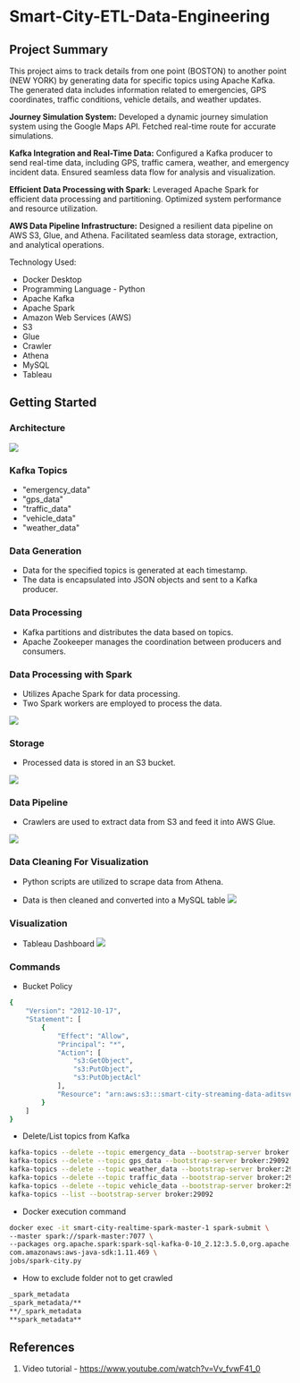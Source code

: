 # Smart-City-ETL-Data-Engineering

## **Project Summary**
This project aims to track details from one point (BOSTON) to another point (NEW YORK) by generating data for specific topics using Apache Kafka. The generated data includes information related to emergencies, GPS coordinates, traffic conditions, vehicle details, and weather updates.


**Journey Simulation System:**
Developed a dynamic journey simulation system using the Google Maps API.
Fetched real-time route for accurate simulations.

**Kafka Integration and Real-Time Data:**
Configured a Kafka producer to send real-time data, including GPS, traffic camera, weather, and emergency incident data.
Ensured seamless data flow for analysis and visualization.

**Efficient Data Processing with Spark:**
Leveraged Apache Spark for efficient data processing and partitioning.
Optimized system performance and resource utilization.


**AWS Data Pipeline Infrastructure:**
Designed a resilient data pipeline on AWS S3, Glue, and Athena.
Facilitated seamless data storage, extraction, and analytical operations.


Technology Used: 
* Docker Desktop
* Programming Language - Python
* Apache Kafka
* Apache Spark
* Amazon Web Services (AWS)
* S3
* Glue
* Crawler
* Athena
* MySQL
* Tableau


## Getting Started
### Architecture
![](Refenrence%20Screenshots/System%20Architecture.png)

### Kafka Topics
- "emergency_data"
- "gps_data"
- "traffic_data"
- "vehicle_data"
- "weather_data"

### Data Generation
- Data for the specified topics is generated at each timestamp.
- The data is encapsulated into JSON objects and sent to a Kafka producer.


### Data Processing
- Kafka partitions and distributes the data based on topics.
- Apache Zookeeper manages the coordination between producers and consumers.


### Data Processing with Spark
- Utilizes Apache Spark for data processing.
- Two Spark workers are employed to process the data.

![](Refenrence%20Screenshots/Data_Generation.png)

### Storage
- Processed data is stored in an S3 bucket.

![](Refenrence%20Screenshots/S3_bucket_data.png)

### Data Pipeline
- Crawlers are used to extract data from S3 and feed it into AWS Glue.

![](Refenrence%20Screenshots/Glue_Data.png)

### Data Cleaning For Visualization
- Python scripts are utilized to scrape data from Athena.

- Data is then cleaned and converted into a MySQL table
![](Refenrence%20Screenshots/MySQL_Data.png)

### Visualization
- Tableau Dashboard
![](Refenrence%20Screenshots/Tableau_Visualisation.png)

### Commands
- Bucket Policy
```bash
{
    "Version": "2012-10-17",
    "Statement": [
        {
            "Effect": "Allow",
            "Principal": "*",
            "Action": [
                "s3:GetObject",
                "s3:PutObject",
                "s3:PutObjectAcl"
            ],
            "Resource": "arn:aws:s3:::smart-city-streaming-data-aditsvet/*"
        }
    ]
}
```
- Delete/List topics from Kafka
```bash 
kafka-topics --delete --topic emergency_data --bootstrap-server broker:29092
kafka-topics --delete --topic gps_data --bootstrap-server broker:29092
kafka-topics --delete --topic weather_data --bootstrap-server broker:29092
kafka-topics --delete --topic traffic_data --bootstrap-server broker:29092
kafka-topics --delete --topic vehicle_data --bootstrap-server broker:29092
kafka-topics --list --bootstrap-server broker:29092
```
- Docker execution command
```bash
docker exec -it smart-city-realtime-spark-master-1 spark-submit \
--master spark://spark-master:7077 \
--packages org.apache.spark:spark-sql-kafka-0-10_2.12:3.5.0,org.apache.hadoop:hadoop-aws:3.3.6,\
com.amazonaws:aws-java-sdk:1.11.469 \
jobs/spark-city.py
```
- How to exclude folder not to get crawled
```bash
_spark_metadata
_spark_metadata/**
**/_spark_metadata
**spark_metadata**
```

## References
1. Video tutorial - https://www.youtube.com/watch?v=Vv_fvwF41_0

